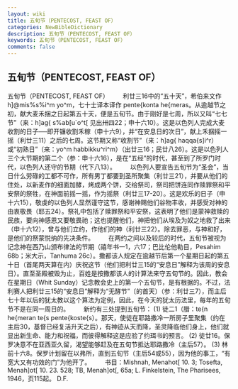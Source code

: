 ```yaml
---
layout: wiki
title: 五旬节（PENTECOST, FEAST OF）
categories: NewBibleDictionary
description: 五旬节（PENTECOST, FEAST OF）
keywords: 五旬节（PENTECOST, FEAST OF）
comments: false
---
```


## 五旬节（PENTECOST, FEAST OF）



五旬节（PENTECOST, FEAST OF）
　　利廿三16中的“五十天”，希伯来文作 h]@mis%s%i^m yo^m，七十士译本译作 pente{konta he{meras。从逾越节之初，献大麦禾捆之日起第五十天，便是五旬节。由于刚好是七周，所以又叫“七七节”（来：h]ag{ s%ab[u`o^t[ 见出卅四22；申十六10）。这是以色列人完成大麦收割的日子──即开镰收割禾稼（申十六9），并“在安息日的次日”，献上禾捆摇一摇（利廿三11）之后的七周。这节期又称“收割节”（来：h]ag{ haqqa{s]i^r）或“初熟日”（来：yo^m habbikku^ri^m）（出廿三16；民廿八26）。这是以色列人三个大节期的第二个（参：申十六16），是在“五经”的时代，甚至到了所罗门时代，以色列人还守的节期（代下八13）。
　　以色列人要宣告五旬节为“圣会”，当日什么劳碌的工都不可作，所有男丁都要到圣所聚集（利廿三21），并要从他们的住处，以新麦作的细面加酵，烤成两个饼，交给祭司，祭司把饼连同作赎罪祭和平安祭的祭牲，在神面前摇一摇，作为摇祭（利廿三17-20）。这是欢乐的日子（申十六15），敬虔的以色列人显然谨守这节，感谢神赐他们谷物丰收，并感受对神的由衷敬畏（耶五24）。祭礼中包括了赎罪祭和平安祭，这表明了他们是蒙神救赎的民族，要向神感恩又要敬畏祂；这也提醒他们，神把他们从埃及为奴之地救了出来（申十六12），曾与他们立约，作他们的神（利廿三22）。除去罪恶，与神和好，是他们的祭蒙悦纳的先决条件。
　　在两约之间以及较后的时代，五旬节被视为记念神在西乃山颁布律法的节期（禧年书一1，六17；巴比伦他勒目，Pesahim 68b；米大示，Tanhuma 26c）。撒都该人规定在逾越节后第一个星期日起的第五十日（首尾两天算在内）庆祝这节（他们把利廿三15的“安息日”解释为该周的安息日）。直至圣殿被毁为止，百姓是按撒都该人的计算法来守五旬节的。因此，教会在星期日（Whit Sunday）记念教会史上的第一个五旬节，是有根据的。不过，法利赛人把利廿三15的“安息日”解释为“无酵节”〔的首天〕（参：利廿三7），而主后七十年以后的犹太教以这个算法为定例，因此，在今天的犹太历法里，每年的五旬节不是在同一周日的。
　　新约有三处提到五旬节： (1) 徒二1（腊：te{n he{meran te{s pente{koste{s）。那天，使徒在耶路撒冷一所房子里聚集（约在主后30，基督已经复活升天之后），有神迹从天而降，圣灵降临他们身上，他们就显出新生命、能力和祝福，而彼得解释这是应验了约珥书的预言。 (2) 徒廿16。保罗决意不在亚西亚久留，渴望能够赶及在五旬节抵达耶路撒冷（主后57）。 (3) 林前十六8。保罗计划留在以弗所，直到五旬节（主后54或55），因为他的事工，“有宽大又有功效的门”为他开了。
　　书目：Mishnah, Menahot[ 10. 3; Tosefta, Menah]ot[ 10. 23. 528; TB, Menah]ot[, 65a; L. Finkelstein, The Pharisees, 1946，页115起。
D.F.




